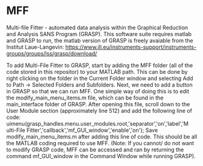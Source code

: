 # MFF
Multi-file Fitter - automated data analysis within the Graphical Reduction and Analysis SANS Program (GRASP).
This software suite requires matlab and GRASP to run, the matlab version of GRASP is freely avaiable from the Institut Laue-Langevin:
https://www.ill.eu/instruments-support/instruments-groups/groups/lss/grasp/download/

To add Multi-File Fitter to GRASP, start by adding the MFF folder (all of the code stored in this repositor) to your MATLAB path. This can be done by right clicking on the folder in the Current Folder window and selecting Add to Path → Selected Folders and Subfolders.
Next, we need to add a button in GRASP so that we can run MFF. One simple way of doing this is to edit the modify_main_menu_items.m file, which can be found in the main_interface folder of GRASP. After opening this file, scroll down to the User Module section (approximately line 512) and add the following line of code:
uimenu(grasp_handles.menu.user_modules.root,'separator','on','label','M ulti-File Fitter','callback','mf_GUI_window','enable','on');
Save modify_main_menu_items.m after adding this line of code. This should be all the MATLAB coding required to use MFF. (Note: If you cannot/ do not want to modify GRASP code, MFF can be accessed and ran by returning the command mf_GUI_window in the Command Window while running GRASP).
